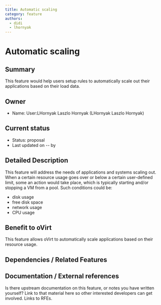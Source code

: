 ```yaml
---
title: Automatic scaling
category: feature
authors:
  - didi
  - lhornyak
---
```


# Automatic scaling

## Summary

This feature would help users setup rules to automatically scale out their applications based on their load data.

## Owner

*   Name: User:LHornyak Laszlo Hornyak (LHornyak Laszlo Hornyak)

## Current status

*   Status: proposal
*   Last updated on -- by

## Detailed Description

This feature will address the needs of applications and systems scaling out. When a certain resource usage goes over or below a certain user-defined limit, some an action would take place, which is typically starting and/or stopping a VM from a pool. Such conditions could be:

*   disk usage
*   free disk space
*   network usage
*   CPU usage

## Benefit to oVirt

This feature allows oVirt to automatically scale applications based on their resource usage.

## Dependencies / Related Features

## Documentation / External references

Is there upstream documentation on this feature, or notes you have written yourself? Link to that material here so other interested developers can get involved. Links to RFEs.


